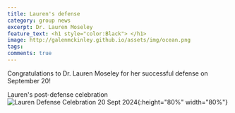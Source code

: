 ```yaml
---
title: Lauren's defense
category: group news
excerpt: Dr. Lauren Moseley
feature_text: <h1 style="color:Black"> </h1>
image: http://galenmckinley.github.io/assets/img/ocean.png
tags: 
comments: true
---
```


Congratulations to Dr. Lauren Moseley for her successful defense on September 20! 

Lauren's post-defense celebration
![Lauren Defense Celebration 20 Sept 2024]({{site.baseurl}}/assets/img/LaurenCake_20Sept2024.jpg){:height="80%" width="80%"}